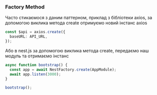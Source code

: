 ### Factory Method
Часто стикаємося з даним паттерном, приклад з бібліотеки axios, за допомогою виклика метода create отримуємо новий інстанс axios
```typescript
const $api = axios.create({
  baseURL: API_URL,
});
```

Або в nest.js за допомогою виклика метода create, передаємо наш модуль та отримаємо інстанс
```typescript
async function bootstrap() {
  const app = await NestFactory.create(AppModule);
  await app.listen(3000);
}

bootstrap();
```
